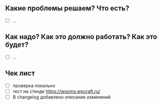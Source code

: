 ## Какие проблемы решаем? Что есть?

- [ ] ...

## Как надо? Как это должно работать? Как это будет?

- [ ] ...

## Чек лист

- [ ] проверка локально
- [ ] тест на стенде https://wooms.wpcraft.ru/
- [ ] В changelog добавлено описание изменений
